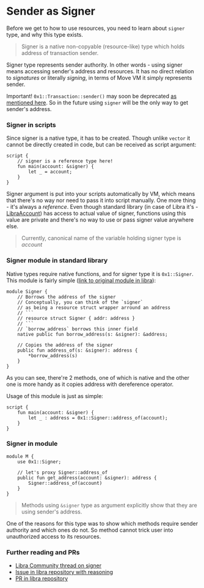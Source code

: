 # Sender as Signer

Before we get to how to use resources, you need to learn about `signer` type, and why this type exists.

> Signer is a native non-copyable (resource-like) type which holds address of transaction sender.

Signer type represents sender authority. In other words - using signer means accessing sender's address and resources. It has no direct relation to *signatures* or literally *signing*, in terms of Move VM it simply represents sender.

Important! `0x1::Transaction::sender()` may soon be deprecated [as mentioned here](https://community.libra.org/t/signer-type-and-move-to/2894). So in the future using `signer` will be the only way to get sender's address.

### Signer in scripts

Since signer is a native type, it has to be created. Though unlike `vector` it cannot be directly created in code, but can be received as script argument:

```Move
script {
    // signer is a reference type here!
    fun main(account: &signer) {
        let _ = account;
    }
}
```

Signer argument is put into your scripts automatically by VM, which means that there's no way nor need to pass it into script manually. One more thing - it's always a *reference*. Even though standard library (in case of Libra it's - [LibraAccount](https://github.com/libra/libra/blob/master/language/stdlib/modules/LibraAccount.move)) has access to actual value of signer, functions using this value are private and there's no way to use or pass signer value anywhere else.

> Currently, canonical name of the variable holding signer type is *account*

### Signer module in standard library

Native types require native functions, and for signer type it is `0x1::Signer`. This module is fairly simple ([link to original module in libra](https://github.com/libra/libra/blob/master/language/stdlib/modules/Signer.move)):

```Move
module Signer {
    // Borrows the address of the signer
    // Conceptually, you can think of the `signer`
    // as being a resource struct wrapper arround an address
    // ```
    // resource struct Signer { addr: address }
    // ```
    // `borrow_address` borrows this inner field
    native public fun borrow_address(s: &signer): &address;

    // Copies the address of the signer
    public fun address_of(s: &signer): address {
        *borrow_address(s)
    }
}
```

As you can see, there're 2 methods, one of which is native and the other one is more handy as it copies address with dereference operator.

Usage of this module is just as simple:

```Move
script {
    fun main(account: &signer) {
        let _ : address = 0x1::Signer::address_of(account);
    }
}
```

### Signer in module

```Move
module M {
    use 0x1::Signer;

    // let's proxy Signer::address_of
    public fun get_address(account: &signer): address {
        Signer::address_of(account)
    }
}
```

> Methods using `&signer` type as argument explicitly show that they are using sender's address.

One of the reasons for this type was to show which methods require sender authority and which ones do not. So method cannot trick user into unauthorized access to its resources.

<!--  MAYBE ADD HISTORY OF THIS TYPE? -->

### Further reading and PRs

- [Libra Community thread on signer](https://community.libra.org/t/signer-type-and-move-to/2894)
- [Issue in libra repository with reasoning](https://github.com/libra/libra/issues/3679)
- [PR in libra repository](https://github.com/libra/libra/pull/3819)
